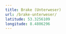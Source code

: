 ```yaml
---
title: Brake (Unterweser)
url: /brake-unterweser/
latitude: 53.3256109
longitude: 8.4806296
---
```

